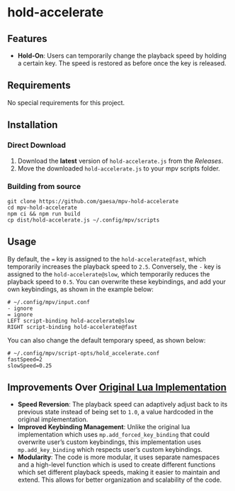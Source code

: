 # hold-accelerate

## Features

- **Hold-On**: Users can temporarily change the playback speed by holding a certain key. The speed is restored as before once the key is released.

## Requirements

No special requirements for this project.

## Installation

### Direct Download

1. Download the **latest** version of `hold-accelerate.js` from the _Releases_.
2. Move the downloaded `hold-accelerate.js` to your mpv scripts folder.

### Building from source

```shell
git clone https://github.com/gaesa/mpv-hold-accelerate
cd mpv-hold-accelerate
npm ci && npm run build
cp dist/hold-accelerate.js ~/.config/mpv/scripts
```

## Usage

By default, the `=` key is assigned to the `hold-accelerate@fast`, which temporarily increases the playback speed to `2.5`. Conversely, the `-` key is assigned to the `hold-accelerate@slow`, which temporarily reduces the playback speed to `0.5`. You can overwrite these keybindings, and add your own keybindings, as shown in the example below:

```
# ~/.config/mpv/input.conf
- ignore
= ignore
LEFT script-binding hold-accelerate@slow
RIGHT script-binding hold-accelerate@fast
```

You can also change the default temporary speed, as shown below:

```
# ~/.config/mpv/script-opts/hold_accelerate.conf
fastSpeed=2
slowSpeed=0.25
```

## Improvements Over [ Original Lua Implementation ](https://github.com/Ciacconas/mpv-scripts/blob/master/hold_accelerate.lua)

- **Speed Reversion**: The playback speed can adaptively adjust back to its previous state instead of being set to `1.0`, a value hardcoded in the original implementation.
- **Improved Keybinding Management**: Unlike the original lua implementation which uses `mp.add_forced_key_binding` that could overwrite user’s custom keybindings, this implementation uses `mp.add_key_binding` which respects user’s custom keybindings.
- **Modularity**: The code is more modular, it uses separate namespaces and a high-level function which is used to create different functions which set different playback speeds, making it easier to maintain and extend. This allows for better organization and scalability of the code.
